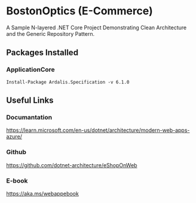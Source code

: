 # BostonOptics (E-Commerce)
A Sample N-layered .NET Core Project Demonstrating Clean Architecture 
and the Generic Repository Pattern. 

## Packages Installed
### ApplicationCore

```
Install-Package Ardalis.Specification -v 6.1.0
```

## Useful Links
### Documantation
https://learn.microsoft.com/en-us/dotnet/architecture/modern-web-apps-azure/

### Github
https://github.com/dotnet-architecture/eShopOnWeb

### E-book
https://aka.ms/webappebook
